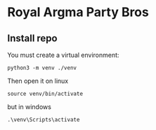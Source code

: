# Royal Argma Party Bros

## Install repo
You must create a virtual environment:

```ssh
python3 -m venv ./venv
```

Then open it on linux

```ssh
source venv/bin/activate
```

but in windows 
```cmd
.\venv\Scripts\activate
```